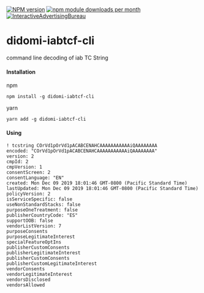 [![NPM version](https://img.shields.io/npm/v/didomi-iabtcf-cli.svg?style=flat-square)](https://www.npmjs.com/package/didomi-iabtcf-cli)
[![npm module downloads per month](http://img.shields.io/npm/dm/didomi-iabtcf-cli.svg?style=flat)](https://www.npmjs.org/package/didomi-iabtcf-cli)
[![InteractiveAdvertisingBureau](https://circleci.com/gh/InteractiveAdvertisingBureau/iabtcf-es.svg?style=shield)](https://circleci.com/gh/InteractiveAdvertisingBureau/iabtcf-es)

# didomi-iabtcf-cli

command line decoding of iab TC String

#### Installation

npm

```
npm install -g didomi-iabtcf-cli
```

yarn

```
yarn add -g didomi-iabtcf-cli
```

#### Using

```
! tcstring COrVd1pOrVd1pACABCENAHCAAAAAAAAAAAiQAAAAAAAA
encoded: "COrVd1pOrVd1pACABCENAHCAAAAAAAAAAAiQAAAAAAAA"
version: 2
cmpId: 2
cmpVersion: 1
consentScreen: 2
consentLanguage: "EN"
created: Mon Dec 09 2019 18:01:46 GMT-0800 (Pacific Standard Time)
lastUpdated: Mon Dec 09 2019 18:01:46 GMT-0800 (Pacific Standard Time)
policyVersion: 2
isServiceSpecific: false
useNonStandardStacks: false
purposeOneTreatment: false
publisherCountryCode: "ES"
supportOOB: false
vendorListVersion: 7
purposeConsents
purposeLegitimateInterest
specialFeatureOptIns
publisherCustomConsents
publisherLegitimateInterest
publisherCustomConsents
publisherCustomLegitimateInterest
vendorConsents
vendorLegitimateInterest
vendorsDisclosed
vendorsAllowed
```
